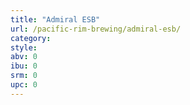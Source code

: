 ```yaml
---
title: "Admiral ESB"
url: /pacific-rim-brewing/admiral-esb/
category: 
style: 
abv: 0
ibu: 0
srm: 0
upc: 0
---
```


